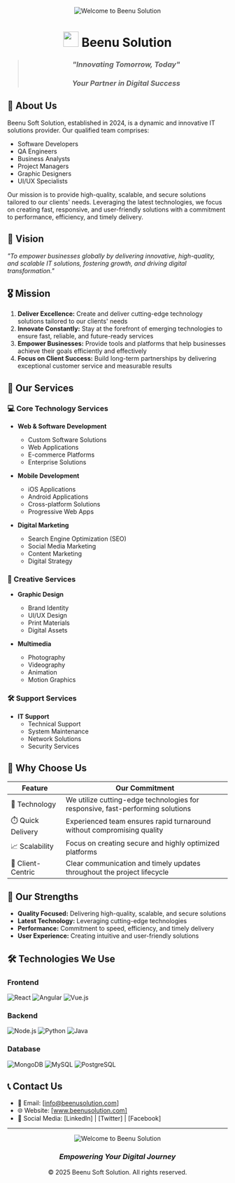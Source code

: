 <div align="center">

![Welcome to Beenu Solution](https://raw.githubusercontent.com/Beenu-Soft-Solution/.github/main/profile/banner.jpg)

# <img src="https://media.giphy.com/media/hvRJCLFzcasrR4ia7z/giphy.gif" width="35"> Beenu Solution

> ### *"Innovating Tomorrow, Today"*
> ### *Your Partner in Digital Success*

</div>

## 🌟 About Us

Beenu Soft Solution, established in 2024, is a dynamic and innovative IT solutions provider. Our qualified team comprises:
- Software Developers
- QA Engineers
- Business Analysts
- Project Managers
- Graphic Designers
- UI/UX Specialists

Our mission is to provide high-quality, scalable, and secure solutions tailored to our clients' needs. Leveraging the latest technologies, we focus on creating fast, responsive, and user-friendly solutions with a commitment to performance, efficiency, and timely delivery.

## 🎯 Vision
*"To empower businesses globally by delivering innovative, high-quality, and scalable IT solutions, fostering growth, and driving digital transformation."*

## 🎖️ Mission
1. **Deliver Excellence:** Create and deliver cutting-edge technology solutions tailored to our clients' needs
2. **Innovate Constantly:** Stay at the forefront of emerging technologies to ensure fast, reliable, and future-ready services
3. **Empower Businesses:** Provide tools and platforms that help businesses achieve their goals efficiently and effectively
4. **Focus on Client Success:** Build long-term partnerships by delivering exceptional customer service and measurable results

## 💫 Our Services

### 💻 Core Technology Services
- **Web & Software Development**
  - Custom Software Solutions
  - Web Applications
  - E-commerce Platforms
  - Enterprise Solutions

- **Mobile Development**
  - iOS Applications
  - Android Applications
  - Cross-platform Solutions
  - Progressive Web Apps

- **Digital Marketing**
  - Search Engine Optimization (SEO)
  - Social Media Marketing
  - Content Marketing
  - Digital Strategy

### 🎨 Creative Services
- **Graphic Design**
  - Brand Identity
  - UI/UX Design
  - Print Materials
  - Digital Assets

- **Multimedia**
  - Photography
  - Videography
  - Animation
  - Motion Graphics

### 🛠️ Support Services
- **IT Support**
  - Technical Support
  - System Maintenance
  - Network Solutions
  - Security Services

## 🌟 Why Choose Us

|Feature|Our Commitment|
|-------|--------------|
|🚀 Technology|We utilize cutting-edge technologies for responsive, fast-performing solutions|
|⏱️ Quick Delivery|Experienced team ensures rapid turnaround without compromising quality|
|📈 Scalability|Focus on creating secure and highly optimized platforms|
|👥 Client-Centric|Clear communication and timely updates throughout the project lifecycle|

## 💪 Our Strengths
- **Quality Focused:** Delivering high-quality, scalable, and secure solutions
- **Latest Technology:** Leveraging cutting-edge technologies
- **Performance:** Commitment to speed, efficiency, and timely delivery
- **User Experience:** Creating intuitive and user-friendly solutions

## 🛠️ Technologies We Use

### Frontend
![React](https://img.shields.io/badge/-React-61DAFB?style=flat-square&logo=react&logoColor=black)
![Angular](https://img.shields.io/badge/-Angular-DD0031?style=flat-square&logo=angular&logoColor=white)
![Vue.js](https://img.shields.io/badge/-Vue.js-4FC08D?style=flat-square&logo=vue.js&logoColor=white)

### Backend
![Node.js](https://img.shields.io/badge/-Node.js-339933?style=flat-square&logo=node.js&logoColor=white)
![Python](https://img.shields.io/badge/-Python-3776AB?style=flat-square&logo=python&logoColor=white)
![Java](https://img.shields.io/badge/-Java-007396?style=flat-square&logo=java&logoColor=white)

### Database
![MongoDB](https://img.shields.io/badge/-MongoDB-47A248?style=flat-square&logo=mongodb&logoColor=white)
![MySQL](https://img.shields.io/badge/-MySQL-4479A1?style=flat-square&logo=mysql&logoColor=white)
![PostgreSQL](https://img.shields.io/badge/-PostgreSQL-336791?style=flat-square&logo=postgresql&logoColor=white)

## 📞 Contact Us
- 📧 Email: [info@beenusolution.com]
- 🌐 Website: [www.beenusolution.com]
- 📱 Social Media: [LinkedIn] | [Twitter] | [Facebook]

---

<div align="center">
 
  <img src="https://raw.githubusercontent.com/Beenu-Soft-Solution/.github/main/profile/logo.jpg" alt="Welcome to Beenu Solution">
 

### *Empowering Your Digital Journey*

© 2025 Beenu Soft Solution. All rights reserved.

</div>

